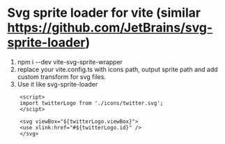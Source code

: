 
# Svg sprite loader for vite (similar https://github.com/JetBrains/svg-sprite-loader)


1) npm i --dev vite-svg-sprite-wrapper
2) replace your vite.config.ts with icons path, output sprite path and add custom transform for svg files.
3) Use it like svg-sprite-loader

```
    <script>
    import twitterLogo from './icons/twitter.svg';
    </scipt>
    
    <svg viewBox="${twitterLogo.viewBox}">
    <use xlink:href="#${twitterLogo.id}" />
    </svg>

```
